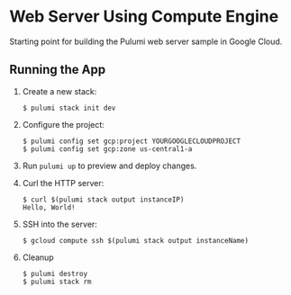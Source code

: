 # Web Server Using Compute Engine

Starting point for building the Pulumi web server sample in Google Cloud.

## Running the App

1. Create a new stack:

   ```
   $ pulumi stack init dev
   ```

2. Configure the project:

   ```
   $ pulumi config set gcp:project YOURGOOGLECLOUDPROJECT
   $ pulumi config set gcp:zone us-central1-a
   ```

3. Run `pulumi up` to preview and deploy changes.


4. Curl the HTTP server:

   ```
   $ curl $(pulumi stack output instanceIP)
   Hello, World!
   ```

5. SSH into the server:

   ```
   $ gcloud compute ssh $(pulumi stack output instanceName)
   ```

6. Cleanup

    ```
    $ pulumi destroy
    $ pulumi stack rm
    ```
   